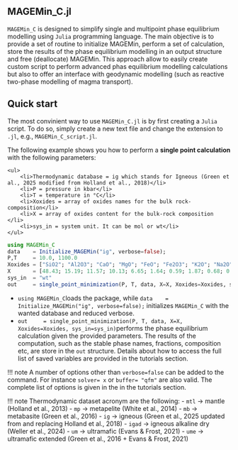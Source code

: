 ## MAGEMin_C.jl

`MAGEMin_C` is designed to simplify single and multipoint phase equilibrium modelling using `Julia` programming language. The main objective is to provide a set of routine to initialize MAGEMin, perform a set of calculation, store the results of the phase equilibrium modelling in an output structure and free (deallocate) MAGEMin. This approach allow to easily create custom script to perform advanced phas equilibrium modelling calculations but also to offer an interface with geodynamic modelling (such as reactive two-phase modelling of magma transport).


## Quick start

The most convinient way to use `MAGEMin_C.jl` is by first creating a `Julia` script. To do so, simply create a new text file and change the extension to `.jl`, e.g., `MAGEMin_C_script.jl`.

The following example shows you how to perform a **single point calculation** with the following parameters:

```@raw html
<ul>
    <li>Thermodynamic database = ig which stands for Igneous (Green et al., 2025 modified from Holland et al., 2018)</li>
    <li>P = pressure in kbar</li>
    <li>T = temperature in °C</li>
    <li>Xoxides = array of oxides names for the bulk rock-composition</li>
    <li>X = array of oxides content for the bulk-rock composition </li>
    <li>sys_in = system unit. It can be mol or wt</li>
</ul>
```

```julia
using MAGEMin_C
data    = Initialize_MAGEMin("ig", verbose=false);
P,T     = 10.0, 1100.0
Xoxides = ["SiO2"; "Al2O3"; "CaO"; "MgO"; "FeO"; "Fe2O3"; "K2O"; "Na2O"; "TiO2"; "Cr2O3"; "H2O"];
X       = [48.43; 15.19; 11.57; 10.13; 6.65; 1.64; 0.59; 1.87; 0.68; 0.0; 3.0];
sys_in  = "wt"
out     = single_point_minimization(P, T, data, X=X, Xoxides=Xoxides, sys_in=sys_in)
```

- `using MAGEMin_C`loads the package, while `data    = Initialize_MAGEMin("ig", verbose=false);` initializes `MAGEMin_C` with the wanted database and reduced verbose.
- `out     = single_point_minimization(P, T, data, X=X, Xoxides=Xoxides, sys_in=sys_in)`performs the phase equilibrium calculation given the provided parameters. The results of the computation, such as the stable phase names, fractions, composition etc, are store in the `out` structure. Details about how to access the full list of saved variables are provided in the tutorials section.


!!! note
    A number of options other than `verbose=false` can be added to the command. For instance `solver= x` or `buffer= "qfm"` are also valid. The complete list of options is given in the in the tutorials section.


!!! note
    Thermodynamic dataset acronym are the following:
    - `mtl` -> mantle (Holland et al., 2013)
    - `mp` -> metapelite (White et al., 2014)
    - `mb` -> metabasite (Green et al., 2016)
    - `ig` -> igneous (Green et al., 2025 updated from and replacing Holland et al., 2018)
    - `igad` -> igneous alkaline dry (Weller et al., 2024)
    - `um` -> ultramafic (Evans & Frost, 2021)
    - `ume` -> ultramafic extended (Green et al., 2016 + Evans & Frost, 2021)

